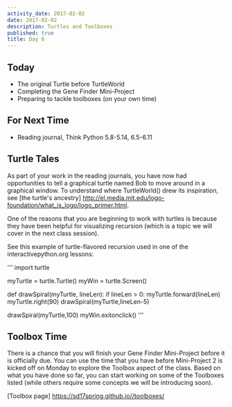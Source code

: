 ```yaml
---
activity_date: 2017-02-02
date: 2017-02-02
description: Turtles and Toolboxes
published: true
title: Day 6
---
```


## Today

* The original Turtle before TurtleWorld
* Completing the Gene Finder Mini-Project
* Preparing to tackle toolboxes (on your own time)

## For Next Time

* Reading journal, Think Python 5.8-5.14, 6.5-6.11

## Turtle Tales

As part of your work in the reading journals, you have now had opportunities to tell a graphical turtle named Bob to move around in a graphical window. To understand where TurtleWorld() drew its inspiration, see [the turtle's ancestry] http://el.media.mit.edu/logo-foundation/what_is_logo/logo_primer.html.

One of the reasons that you are beginning to work with turtles is because they have been helpful for visualizing recursion (which is a topic we will cover in the next class session).

See this example of turtle-flavored recursion used in one of the interactivepython.org lessons:

'''
import turtle

myTurtle = turtle.Turtle()
myWin = turtle.Screen()

def drawSpiral(myTurtle, lineLen):
    if lineLen > 0:
        myTurtle.forward(lineLen)
        myTurtle.right(90)
        drawSpiral(myTurtle,lineLen-5)

drawSpiral(myTurtle,100)
myWin.exitonclick()
'''

## Toolbox Time
There is a chance that you will finish your Gene Finder Mini-Project before it is officially due. You can use the time that you have before Mini-Project 2 is kicked off on Monday to explore the Toolbox aspect of the class. Based on what you have done so far, you can start working on some of the Toolboxes listed (while others require some concepts we will be introducing soon).

[Toolbox page] https://sd17spring.github.io//toolboxes/
